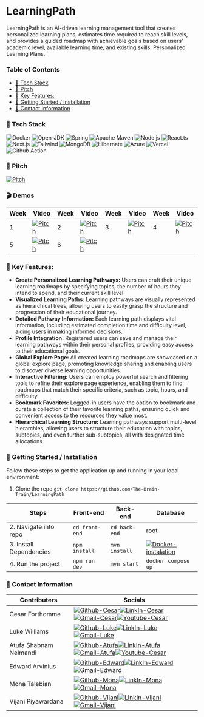 # LearningPath
LearningPath is an AI-driven learning management tool that creates personalized learning plans, estimates time required to reach skill levels, and provides a guided roadmap with achievable goals based on users' academic level, available learning time, and existing skills.
Personalized Learning Plans.

### Table of Contents
- [📱 Tech Stack](#-tech-stack)
- [💸 Pitch](#-pitch)
- [🔧 Key Features:](#-key-features)
- [🚀 Getting Started / Installation](#-getting-started--installation)
- [📧 Contact Information](#-contact-information)

### 📱 Tech Stack
![Docker](https://img.shields.io/badge/Docker-2CA5E0?style=for-the-badge&logo=docker&logoColor=white)
![Open-JDK](https://img.shields.io/badge/OpenJDK-ED8B00?style=for-the-badge&logo=openjdk&logoColor=white)
![Spring](https://img.shields.io/badge/Spring-6DB33F?style=for-the-badge&logo=spring&logoColor=white)
![Apache Maven](https://img.shields.io/badge/apache_maven-C71A36?style=for-the-badge&logo=apachemaven&logoColor=white)
![Node.js](https://img.shields.io/badge/Node.js-339933?style=for-the-badge&logo=nodedotjs&logoColor=white)
![React.ts](https://img.shields.io/badge/React-20232A?style=for-the-badge&logo=react&logoColor=61DAFB)
![Next.js](https://img.shields.io/badge/next.js-000000?style=for-the-badge&logo=nextdotjs&logoColor=white)
![Tailwind](https://img.shields.io/badge/Tailwind_CSS-38B2AC?style=for-the-badge&logo=tailwind-css&logoColor=white)
![MongoDB](https://img.shields.io/badge/MongoDB-4EA94B?style=for-the-badge&logo=mongodb&logoColor=white)
![Hibernate](https://img.shields.io/badge/Hibernate-59666C?style=for-the-badge&logo=Hibernate&logoColor=white)
![Azure](https://img.shields.io/badge/microsoft%20azure-0089D6?style=for-the-badge&logo=microsoft-azure&logoColor=white)
![Vercel](https://img.shields.io/badge/Vercel-000000?style=for-the-badge&logo=vercel&logoColor=white)
![Github Action](https://img.shields.io/badge/Github%20Actions-282a2e?style=for-the-badge&logo=githubactions&logoColor=367cfe)

### 💸 Pitch
[![Pitch](https://img.shields.io/badge/YouTube-FF0000?style=for-the-badge&logo=youtube&logoColor=white)](https://www.youtube.com/watch?v=DIG7I0K4k7E)

### 🎬 Demos
| Week                            | Video                | Week                 | Video                | Week                 | Video                | Week                 | Video                |  
| ---------------------------------| ------------------------- | ------------------------- |-------------------------| ------------------------- |-------------------------| ------------------------- |-------------------------| 
| 1 | [![Pitch](https://img.shields.io/badge/YouTube-FF0000?style=for-the-badge&logo=youtube&logoColor=white)](https://www.youtube.com/watch?v=irIGIqszUs4) | 2 | [![Pitch](https://img.shields.io/badge/YouTube-FF0000?style=for-the-badge&logo=youtube&logoColor=white)](https://youtu.be/dNXfMzevpEk) | 3 | [![Pitch](https://img.shields.io/badge/YouTube-FF0000?style=for-the-badge&logo=youtube&logoColor=white)](https://youtu.be/bIJbNG9ycUw)  | 4 | [![Pitch](https://img.shields.io/badge/YouTube-FF0000?style=for-the-badge&logo=youtube&logoColor=white)](https://youtu.be/2ShBF69TTlk) 
| 5 | [![Pitch](https://img.shields.io/badge/YouTube-FF0000?style=for-the-badge&logo=youtube&logoColor=white)](https://www.youtube.com/watch?v=saG49JPxUE0) | 6 | [![Pitch](https://img.shields.io/badge/YouTube-FF0000?style=for-the-badge&logo=youtube&logoColor=white)](https://www.youtube.com/watch?v=ywreq_HwpFc) |

### 🔧 Key Features:
- **Create Personalized Learning Pathways:** Users can craft their unique learning roadmaps by specifying topics, the number of hours they intend to spend, and their current skill level.
- **Visualized Learning Paths:** Learning pathways are visually represented as hierarchical trees, allowing users to easily grasp the structure and progression of their educational journey.
- **Detailed Pathway Information:** Each learning path displays vital information, including estimated completion time and difficulty level, aiding users in making informed decisions.
- **Profile Integration:** Registered users can save and manage their learning pathways within their personal profiles, providing easy access to their educational goals.
- **Global Explore Page:** All created learning roadmaps are showcased on a global explore page, promoting knowledge sharing and enabling users to discover diverse learning opportunities.
- **Interactive Filtering:** Users can employ powerful search and filtering tools to refine their explore page experience, enabling them to find roadmaps that match their specific criteria, such as topic, hours, and difficulty.
- **Bookmark Favorites:** Logged-in users have the option to bookmark and curate a collection of their favorite learning paths, ensuring quick and convenient access to the resources they value most.
- **Hierarchical Learning Structure:** Learning pathways support multi-level hierarchies, allowing users to structure their education with topics, subtopics, and even further sub-subtopics, all with designated time allocations.

### 🚀 Getting Started / Installation
Follow these steps to get the application up and running in your local environment:

1. Clone the repo
``` git clone https://github.com/The-Brain-Train/LearningPath ```

| Steps                            | Front-end                 | Back-end                  | Database                |
| ---------------------------------| ------------------------- | ------------------------- |-------------------------|
| 2. Navigate into repo            | `cd front-end`            | `cd back-end`             | root                    |
| 3. Install Dependencies          | `npm install`             | `mvn install`             | [![Docker-instalation](https://img.shields.io/badge/Docker-2CA5E0?style=for-the-badge&logo=docker&logoColor=white)](https://www.docker.com/)|
| 4. Run the project               | `npm run dev`             | `mvn start`               | `docker compose up`     |

<!--![Home Page](/front-end/public/DisplayImageHome.png)-->

### 📧 Contact Information
| Contributers           |    Socials                 |
| -----------------------| ------------------------- |
| Cesar Forthomme        |[![Github-Cesar](https://img.shields.io/badge/GitHub-100000?style=for-the-badge&logo=github&logoColor=white)](https://github.com/CeezR)[![LinkIn-Cesar](https://img.shields.io/badge/LinkedIn-0077B5?style=for-the-badge&logo=linkedin&logoColor=white)](https://www.linkedin.com/in/c%C3%A9sar-forthomme-b6348b14b)[![Gmail-Cesar](https://img.shields.io/badge/Gmail-D14836?style=for-the-badge&logo=gmail&logoColor=white)](mailto:forthomme.cesar@gmail.com)[![Youtube-Cesar](https://img.shields.io/badge/YouTube-FF0000?style=for-the-badge&logo=youtube&logoColor=white)](https://www.youtube.com/channel/UCuXu6fYPCSFdl9K-F9Xu-Vw)|
| Luke Williams          |[![Github-Luke](https://img.shields.io/badge/GitHub-100000?style=for-the-badge&logo=github&logoColor=white)](https://github.com/Lukew101)[![LinkIn-Luke](https://img.shields.io/badge/LinkedIn-0077B5?style=for-the-badge&logo=linkedin&logoColor=white)](https://www.linkedin.com/in/luke-williams-b693421b6/)[![Gmail-Luke](https://img.shields.io/badge/Gmail-D14836?style=for-the-badge&logo=gmail&logoColor=white)](mailto:lukewilliams10101@gmail.com)|
| Atufa Shabnam Nelmandi |[![Github-Atufa](https://img.shields.io/badge/GitHub-100000?style=for-the-badge&logo=github&logoColor=white)](https://github.com/atufashabnam)[![LinkIn-Atufa](https://img.shields.io/badge/LinkedIn-0077B5?style=for-the-badge&logo=linkedin&logoColor=white)](https://www.linkedin.com/in/atufashabnam/)[![Gmail-Atufa](https://img.shields.io/badge/Gmail-D14836?style=for-the-badge&logo=gmail&logoColor=white)](mailto:atufa.shabnam@gmail.com)[![Youtube-Cesar](https://img.shields.io/badge/YouTube-FF0000?style=for-the-badge&logo=youtube&logoColor=white)](https://www.youtube.com/channel/UCEok2ugZhT5IVQkG3vDr2rw)|
| Edward Arvinius |[![Github-Edward](https://img.shields.io/badge/GitHub-100000?style=for-the-badge&logo=github&logoColor=white)](https://github.com/EdwardArvinius)[![LinkIn-Edward](https://img.shields.io/badge/LinkedIn-0077B5?style=for-the-badge&logo=linkedin&logoColor=white)](https://www.linkedin.com/in/edward-arvinius-248819117/)[![Gmail-Edward](https://img.shields.io/badge/Gmail-D14836?style=for-the-badge&logo=gmail&logoColor=white)](mailto:edward.arvinius@gmail.com)|
| Mona Talebian |[![Github-Mona](https://img.shields.io/badge/GitHub-100000?style=for-the-badge&logo=github&logoColor=white)](https://github.com/monatm)[![LinkIn-Mona](https://img.shields.io/badge/LinkedIn-0077B5?style=for-the-badge&logo=linkedin&logoColor=white)](https://www.linkedin.com/in/mona-talebian/)[![Gmail-Mona](https://img.shields.io/badge/Gmail-D14836?style=for-the-badge&logo=gmail&logoColor=white)](mailto:mona.talebian@gmail.com)
| Vijani Piyawardana |[![Github-Vijani](https://img.shields.io/badge/GitHub-100000?style=for-the-badge&logo=github&logoColor=white)](https://github.com/vijanipiyawardana)[![LinkIn-Vijani](https://img.shields.io/badge/LinkedIn-0077B5?style=for-the-badge&logo=linkedin&logoColor=white)](https://www.linkedin.com/in/vijanisupeshalapiyawardana/)[![Gmail-Vijani](https://img.shields.io/badge/Gmail-D14836?style=for-the-badge&logo=gmail&logoColor=white)](mailto:vijanipiyawardana@gmail.com)










